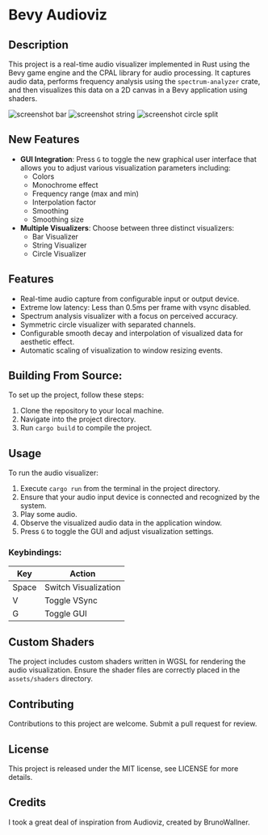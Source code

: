 # Bevy Audioviz

## Description
This project is a real-time audio visualizer implemented in Rust using the Bevy game engine and the CPAL library for audio processing. It captures audio data, performs frequency analysis using the `spectrum-analyzer` crate, and then visualizes this data on a 2D canvas in a Bevy application using shaders.

![screenshot bar](https://raw.githubusercontent.com/Lowband21/bevy_audioviz/master/assets/screenshot_bar.png)
![screenshot string](https://raw.githubusercontent.com/Lowband21/bevy_audioviz/master/assets/screenshot_string.png)
![screenshot circle split](https://raw.githubusercontent.com/Lowband21/bevy_audioviz/master/assets/screenshot_circle_split.png)

## New Features
- **GUI Integration**: Press `G` to toggle the new graphical user interface that allows you to adjust various visualization parameters including:
  - Colors
  - Monochrome effect
  - Frequency range (max and min)
  - Interpolation factor
  - Smoothing
  - Smoothing size
- **Multiple Visualizers**: Choose between three distinct visualizers:
  - Bar Visualizer
  - String Visualizer
  - Circle Visualizer

## Features
- Real-time audio capture from configurable input or output device.
- Extreme low latency: Less than 0.5ms per frame with vsync disabled.
- Spectrum analysis visualizer with a focus on perceived accuracy.
- Symmetric circle visualizer with separated channels.
- Configurable smooth decay and interpolation of visualized data for aesthetic effect.
- Automatic scaling of visualization to window resizing events.

## Building From Source:
To set up the project, follow these steps:
1. Clone the repository to your local machine.
2. Navigate into the project directory.
3. Run `cargo build` to compile the project.

## Usage
To run the audio visualizer:
1. Execute `cargo run` from the terminal in the project directory.
2. Ensure that your audio input device is connected and recognized by the system.
3. Play some audio.
4. Observe the visualized audio data in the application window.
5. Press `G` to toggle the GUI and adjust visualization settings.

### Keybindings:
| Key | Action |
| --- | ------ |
| Space | Switch Visualization |
| V | Toggle VSync |
| G | Toggle GUI |

## Custom Shaders

The project includes custom shaders written in WGSL for rendering the audio visualization. Ensure the shader files are correctly placed in the `assets/shaders` directory.

## Contributing

Contributions to this project are welcome. Submit a pull request for review.

## License
This project is released under the MIT license, see LICENSE for more details.

## Credits
I took a great deal of inspiration from Audioviz, created by BrunoWallner.
